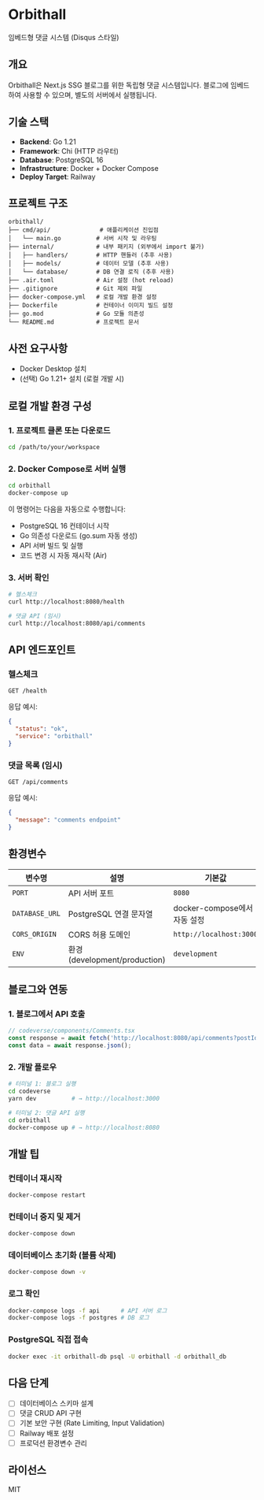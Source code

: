 # Orbithall

임베드형 댓글 시스템 (Disqus 스타일)

## 개요

Orbithall은 Next.js SSG 블로그를 위한 독립형 댓글 시스템입니다. 블로그에 임베드하여 사용할 수 있으며, 별도의 서버에서 실행됩니다.

## 기술 스택

- **Backend**: Go 1.21
- **Framework**: Chi (HTTP 라우터)
- **Database**: PostgreSQL 16
- **Infrastructure**: Docker + Docker Compose
- **Deploy Target**: Railway

## 프로젝트 구조

```
orbithall/
├── cmd/api/              # 애플리케이션 진입점
│   └── main.go          # 서버 시작 및 라우팅
├── internal/            # 내부 패키지 (외부에서 import 불가)
│   ├── handlers/        # HTTP 핸들러 (추후 사용)
│   ├── models/          # 데이터 모델 (추후 사용)
│   └── database/        # DB 연결 로직 (추후 사용)
├── .air.toml            # Air 설정 (hot reload)
├── .gitignore           # Git 제외 파일
├── docker-compose.yml   # 로컬 개발 환경 설정
├── Dockerfile           # 컨테이너 이미지 빌드 설정
├── go.mod               # Go 모듈 의존성
└── README.md            # 프로젝트 문서
```

## 사전 요구사항

- Docker Desktop 설치
- (선택) Go 1.21+ 설치 (로컬 개발 시)

## 로컬 개발 환경 구성

### 1. 프로젝트 클론 또는 다운로드

```bash
cd /path/to/your/workspace
```

### 2. Docker Compose로 서버 실행

```bash
cd orbithall
docker-compose up
```

이 명령어는 다음을 자동으로 수행합니다:
- PostgreSQL 16 컨테이너 시작
- Go 의존성 다운로드 (go.sum 자동 생성)
- API 서버 빌드 및 실행
- 코드 변경 시 자동 재시작 (Air)

### 3. 서버 확인

```bash
# 헬스체크
curl http://localhost:8080/health

# 댓글 API (임시)
curl http://localhost:8080/api/comments
```

## API 엔드포인트

### 헬스체크
```
GET /health
```

응답 예시:
```json
{
  "status": "ok",
  "service": "orbithall"
}
```

### 댓글 목록 (임시)
```
GET /api/comments
```

응답 예시:
```json
{
  "message": "comments endpoint"
}
```

## 환경변수

| 변수명 | 설명 | 기본값 |
|--------|------|--------|
| `PORT` | API 서버 포트 | `8080` |
| `DATABASE_URL` | PostgreSQL 연결 문자열 | docker-compose에서 자동 설정 |
| `CORS_ORIGIN` | CORS 허용 도메인 | `http://localhost:3000` |
| `ENV` | 환경 (development/production) | `development` |

## 블로그와 연동

### 1. 블로그에서 API 호출

```typescript
// codeverse/components/Comments.tsx
const response = await fetch('http://localhost:8080/api/comments?postId=123');
const data = await response.json();
```

### 2. 개발 플로우

```bash
# 터미널 1: 블로그 실행
cd codeverse
yarn dev          # → http://localhost:3000

# 터미널 2: 댓글 API 실행
cd orbithall
docker-compose up # → http://localhost:8080
```

## 개발 팁

### 컨테이너 재시작
```bash
docker-compose restart
```

### 컨테이너 중지 및 제거
```bash
docker-compose down
```

### 데이터베이스 초기화 (볼륨 삭제)
```bash
docker-compose down -v
```

### 로그 확인
```bash
docker-compose logs -f api      # API 서버 로그
docker-compose logs -f postgres # DB 로그
```

### PostgreSQL 직접 접속
```bash
docker exec -it orbithall-db psql -U orbithall -d orbithall_db
```

## 다음 단계

- [ ] 데이터베이스 스키마 설계
- [ ] 댓글 CRUD API 구현
- [ ] 기본 보안 구현 (Rate Limiting, Input Validation)
- [ ] Railway 배포 설정
- [ ] 프로덕션 환경변수 관리

## 라이선스

MIT
